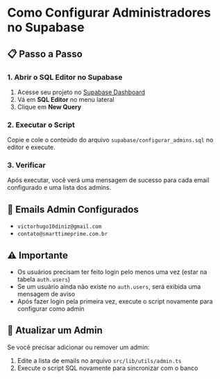 # Como Configurar Administradores no Supabase

## 📋 Passo a Passo

### 1. Abrir o SQL Editor no Supabase

1. Acesse seu projeto no [Supabase Dashboard](https://app.supabase.com)
2. Vá em **SQL Editor** no menu lateral
3. Clique em **New Query**

### 2. Executar o Script

Copie e cole o conteúdo do arquivo `supabase/configurar_admins.sql` no editor e execute.

### 3. Verificar

Após executar, você verá uma mensagem de sucesso para cada email configurado e uma lista dos admins.

## 🔐 Emails Admin Configurados

- `victorhugo10diniz@gmail.com`
- `contato@smarttimeprime.com.br`

## ⚠️ Importante

- Os usuários precisam ter feito login pelo menos uma vez (estar na tabela `auth.users`)
- Se um usuário ainda não existe no `auth.users`, será exibida uma mensagem de aviso
- Após fazer login pela primeira vez, execute o script novamente para configurar como admin

## 🔄 Atualizar um Admin

Se você precisar adicionar ou remover um admin:

1. Edite a lista de emails no arquivo `src/lib/utils/admin.ts`
2. Execute o script SQL novamente para sincronizar com o banco

